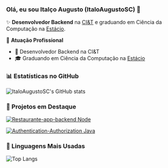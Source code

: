 ### Olá, eu sou Italço Augusto (ItaloAugustoSC) 👋

✨ **Desenvolvedor Backend** na [CI&T](https://ciandt.com/br/) e graduando em Ciência da Computação na [Estácio](https://estacio.br/).

🏢 **Atuação Profissional**
- 🚀 Desenvolvedor Backend na CI&T
- 🎓 Graduando em Ciência da Computação na [Estácio](https://estacio.br/)

### 📊 Estatísticas no GitHub

![ItaloAugustoSC's GitHub stats](https://github-readme-stats.vercel.app/api?username=ItaloAugustoSC&show_icons=true&theme=dracula)

### 📌 Projetos em Destaque

[![Restaurante-app-backend Node](https://github-readme-stats.vercel.app/api/pin/?username=ItaloAugustoSC&repo=restaurante-app-backend)](https://github.com/ItaloAugustoSC/restaurante-app-backend)

[![Authentication-Authorization Java](https://github-readme-stats.vercel.app/api/pin/?username=ItaloAugustoSC&repo=authentication-authorization)](https://github.com/ItaloAugustoSC/authentication-authorization)
### 🚀 Linguagens Mais Usadas

![Top Langs](https://github-readme-stats.vercel.app/api/top-langs/?username=ItaloAugustoSC&layout=compact)
